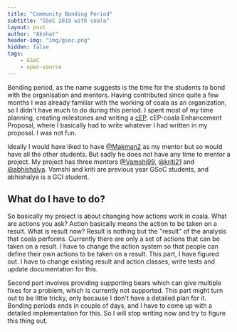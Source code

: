 ```yaml
---
title: "Community Bonding Period"
subtitle: "GSoC 2019 with coala"
layout: post
author: "Akshat"
header-img: "img/gsoc.png"
hidden: false
tags:
    - GSoC
    - open-source
---
```


Bonding period, as the name suggests is the time for the students to bond with the organisation and mentors. Having contributed since quite a few months I was already familiar with the working of coala as an organization, so I didn't have much to do during this period.
I spent most of my time planning, creating milestones and writing a [cEP](https://github.com/coala/cEPs/pull/182). cEP-coala Enhancement Proposal, where I basically had to write whatever I had written in my proposal. I was not fun.

Ideally I would have liked to have [@Makman2](https://github.com/Makman2) as my mentor but so would have all the other students. But sadly he does not have any time to mentor a project. My project has three mentors [@Vamshi99](https://github.com/Vamshi99), [@kriti21](https://github.com/kriti21) and [@abhishalya](https://github.com/abhishalya). Vamshi and kriti are previous year GSoC students, and abhishalya is a GCI student.

## What do I have to do?

So basically my project is about changing how actions work in coala. What are actions you ask? Action basically means the action to be taken on a result. What is result now? Result is nothing but the "result" of the analysis that coala performs. Currently there are only a set of actions that can be taken on a result. I have to change the action system so that people can define their own actions to be taken on a result. This part, I have figured out. I have to change existing result and action classes, write tests and update documentation for this.

Second part involves providing supporting bears which can give multiple fixes for a problem, which is currently not supported. This part might turn out to be little tricky, only because I don't have a detailed plan for it. Bonding periods ends in couple of days, and I have to come up with a detailed implementation for this. So I will stop writing now and try to figure this thing out.